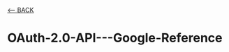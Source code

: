 [<-- BACK](https://github.com/bkieselEducational/OAuth-2.0-from-Scratch)
# OAuth-2.0-API---Google-Reference
